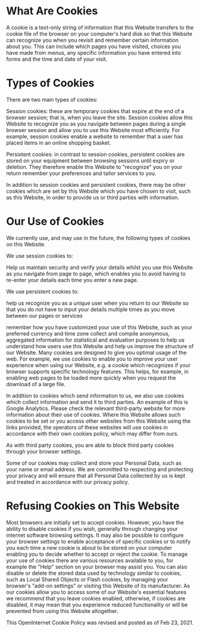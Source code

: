 
# What Are Cookies

A cookie is a text-only string of information that this Website transfers to the cookie file of the browser on your computer's hard disk so that this Website can recognize you when you revisit and remember certain information about you. This can include which pages you have visited, choices you have made from menus, any specific information you have entered into forms and the time and date of your visit.

# Types of Cookies

There are two main types of cookies:

Session cookies: these are temporary cookies that expire at the end of a browser session; that is, when you leave the site. Session cookies allow this Website to recognize you as you navigate between pages during a single browser session and allow you to use this Website most efficiently. For example, session cookies enable a website to remember that a user has placed items in an online shopping basket.

Persistent cookies: in contrast to session cookies, persistent cookies are stored on your equipment between browsing sessions until expiry or deletion. They therefore enable this Website to "recognize" you on your return remember your preferences and tailor services to you.

In addition to session cookies and persistent cookies, there may be other cookies which are set by this Website which you have chosen to visit, such as this Website, in order to provide us or third parties with information.

# Our Use of Cookies
We currently use, and may use in the future, the following types of cookies on this Website.

We use session cookies to:

Help us maintain security and verify your details whilst you use this Website as you navigate from page to page, which enables you to avoid having to re-enter your details each time you enter a new page.

We use persistent cookies to:

help us recognize you as a unique user when you return to our Website so that you do not have to input your details multiple times as you move between our pages or services

remember how you have customized your use of this Website, such as your preferred currency and time zone
collect and compile anonymous, aggregated information for statistical and evaluation purposes to help us understand how users use this Website and help us improve the structure of our Website.
Many cookies are designed to give you optimal usage of the web. For example, we use cookies to enable you to improve your user experience when using our Website, e.g. a cookie which recognizes if your browser supports specific technology features. This helps, for example, in enabling web pages to be loaded more quickly when you request the download of a large file.

In addition to cookies which send information to us, we also use cookies which collect information and send it to third parties. An example of this is Google Analytics. Please check the relevant third-party website for more information about their use of cookies. Where this Website allows such cookies to be set or you access other websites from this Website using the links provided, the operators of these websites will use cookies in accordance with their own cookies policy, which may differ from ours.

As with third party cookies, you are able to block third party cookies through your browser settings.

Some of our cookies may collect and store your Personal Data, such as your name or email address. We are committed to respecting and protecting your privacy and will ensure that all Personal Data collected by us is kept and treated in accordance with our privacy policy.

# Refusing Cookies on This Website
Most browsers are initially set to accept cookies. However, you have the ability to disable cookies if you wish, generally through changing your internet software browsing settings. It may also be possible to configure your browser settings to enable acceptance of specific cookies or to notify you each time a new cookie is about to be stored on your computer enabling you to decide whether to accept or reject the cookie. To manage your use of cookies there are various resources available to you, for example the "Help" section on your browser may assist you. You can also disable or delete the stored data used by technology similar to cookies, such as Local Shared Objects or Flash cookies, by managing your browser's "add-on settings" or visiting this Website of its manufacturer. As our cookies allow you to access some of our Website's essential features we recommend that you leave cookies enabled, otherwise, if cookies are disabled, it may mean that you experience reduced functionality or will be prevented from using this Website altogether.

This OpenInternet Cookie Policy was revised and posted as of Feb 23, 2021.
